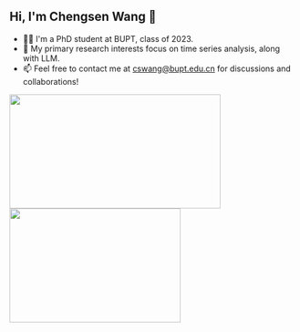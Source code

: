 ## Hi, I'm Chengsen Wang 👋

- 👨‍🎓 I'm a PhD student at BUPT, class of 2023.
- 🎯 My primary research interests focus on time series analysis, along with LLM.
- 📫 Feel free to contact me at cswang@bupt.edu.cn for discussions and collaborations!

<a>
  <img height=200 width=370 align="center" src="https://github-readme-stats.vercel.app/api?username=ForestsKing"/>
</a>
<a>
  <img height=200 width=300 align="center" src="https://github-readme-activity-graph.vercel.app/graph?username=ForestsKing&theme=github-light&days=15&height=600"/>
</a>
